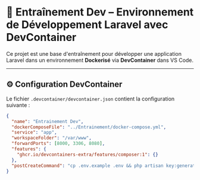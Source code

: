 # 🚀 Entraînement Dev – Environnement de Développement Laravel avec DevContainer

Ce projet est une base d'entraînement pour développer une application Laravel dans un environnement **Dockerisé** via **DevContainer** dans VS Code.

---

## ⚙️ Configuration DevContainer

Le fichier `.devcontainer/devcontainer.json` contient la configuration suivante :

```json
{
  "name": "Entrainement Dev",
  "dockerComposeFile": "../Entrainement/docker-compose.yml",
  "service": "app",
  "workspaceFolder": "/var/www",
  "forwardPorts": [8000, 3306, 8080],
  "features": {
    "ghcr.io/devcontainers-extra/features/composer:1": {}
  },
  "postCreateCommand": "cp .env.example .env && php artisan key:generate && composer install"
}
